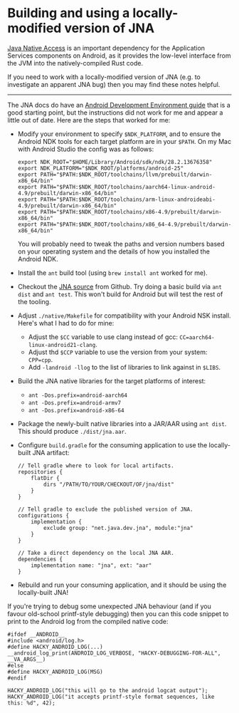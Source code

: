 # Building and using a locally-modified version of JNA

[Java Native Access](https://github.com/java-native-access/jna/) is an important dependency
for the Application Services components on Android, as it provides the low-level interface
from the JVM into the natively-compiled Rust code.

If you need to work with a locally-modified version of JNA (e.g. to investigate an apparent
JNA bug) then you may find these notes helpful.

---

The JNA docs do have an [Android Development Environment guide](https://github.com/java-native-access/jna/blob/master/www/AndroidDevelopmentEnvironment.md)
that is a good starting point, but the instructions did not work for me and appear a little out of date.
Here are the steps that worked for me:

* Modify your environment to specify `$NDK_PLATFORM`, and to ensure the Android NDK tools
  for each target platform are in your `$PATH`. On my Mac with Android Studio the
  config was as follows:
    ```
    export NDK_ROOT="$HOME/Library/Android/sdk/ndk/28.2.13676358"
    export NDK_PLATFORM="$NDK_ROOT/platforms/android-25"
    export PATH="$PATH:$NDK_ROOT/toolchains/llvm/prebuilt/darwin-x86_64/bin"
    export PATH="$PATH:$NDK_ROOT/toolchains/aarch64-linux-android-4.9/prebuilt/darwin-x86_64/bin"
    export PATH="$PATH:$NDK_ROOT/toolchains/arm-linux-androideabi-4.9/prebuilt/darwin-x86_64/bin"
    export PATH="$PATH:$NDK_ROOT/toolchains/x86-4.9/prebuilt/darwin-x86_64/bin"
    export PATH="$PATH:$NDK_ROOT/toolchains/x86_64-4.9/prebuilt/darwin-x86_64/bin"
    ```
  You will probably need to tweak the paths and version numbers based on your operating system and
  the details of how you installed the Android NDK.

* Install the `ant` build tool (using `brew install ant` worked for me).

* Checkout the [JNA source](https://github.com/java-native-access/jna) from Github. Try doing a basic
  build via `ant dist` and `ant test`. This won't build for Android but will test the rest of the tooling.

* Adjust `./native/Makefile` for compatibility with your Android NSK install. Here's what I had to do for mine:
    * Adjust the `$CC` variable to use clang instead of gcc: `CC=aarch64-linux-android21-clang`.
    * Adjust thd `$CCP` variable to use the version from your system: `CPP=cpp`.
    * Add `-landroid -llog` to the list of libraries to link against in `$LIBS`.

* Build the JNA native libraries for the target platforms of interest:
    * `ant -Dos.prefix=android-aarch64`
    * `ant -Dos.prefix=android-armv7`
    * `ant -Dos.prefix=android-x86-64`

* Package the newly-built native libraries into a JAR/AAR using `ant dist`.
  This should produce `./dist/jna.aar`.

* Configure `build.gradle` for the consuming application to use the locally-built JNA artifact:
    ```
    // Tell gradle where to look for local artifacts.
    repositories {
        flatDir {
            dirs "/PATH/TO/YOUR/CHECKOUT/OF/jna/dist"
        }
    }

    // Tell gradle to exclude the published version of JNA.
    configurations {
        implementation {
            exclude group: "net.java.dev.jna", module:"jna"
        }
    }

    // Take a direct dependency on the local JNA AAR.
    dependencies {
        implementation name: "jna", ext: "aar"
    }
    ```

* Rebuild and run your consuming application, and it should be using the locally-built JNA!

If you're trying to debug some unexpected JNA behaviour (and if you favour old-school printf-style debugging)
then you can this code snippet to print to the Android log from the compiled native code:

```
#ifdef __ANDROID__
#include <android/log.h>
#define HACKY_ANDROID_LOG(...) __android_log_print(ANDROID_LOG_VERBOSE, "HACKY-DEBUGGING-FOR-ALL", __VA_ARGS__)
#else
#define HACKY_ANDROID_LOG(MSG)
#endif

HACKY_ANDROID_LOG("this will go to the android logcat output");
HACKY_ANDROID_LOG("it accepts printf-style format sequences, like this: %d", 42);
```
